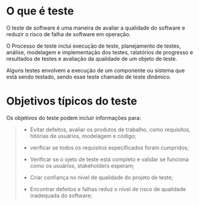 # O que é teste 

O teste de software é uma maneira de avaliar a qualidade do software e reduzir o risco de falha de software em operação. 

O Processo de teste inclui execução de teste, planejamento de testes, análise, modelagem e implementação dos testes, ralatórios de progresso e resultados de testes e avaliação da qualidade de um objeto de teste. 

Alguns testes envolvem a execução de um componente ou sistema que está sendo testado, sendo esse teste chamado de teste dinâmico. 

# Objetivos típicos do teste 

Os objetivos do teste podem incluir informações para: 

> - Evitar defeitos, avaliar os produtos de trabalho, como requisitos, hitórias de usuários, modelagem e código;
>
> - verificar se todos os requisitos especificados foram cumpridos;
>
> - Verificar se o ojeto de teste está completo e validar se funciona como os usuários, stakeholders esperam;
>
> - Criar confiança no nível de qualidade do projeto de teste; 
>
> - Encontrar defeitos e falhas reduz o nível de risco de qualidade inadequada do software; 

